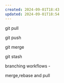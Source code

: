 ```yaml
---
created: 2024-09-01T18:43
updated: 2024-09-01T18:54
---
```


git pull

git push

git merge

git stash

branching workflows - 


merge,rebase and pull

